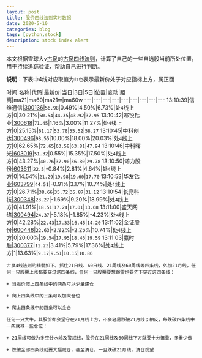 ```yaml
---
layout: post
title: 股价四线法则实时数据
date: 2020-5-10
categories: blog
tags: [python,stock]
description: stock index alert
---
```



本文根据雪球大v[古泉](https://xueqiu.com/u/7148646888)的[古泉四线法则](https://xueqiu.com/7148646888/130498192)，计算了自己的一些自选股当前所处位置，用于持续追踪验证，帮助自己进行判断。

**说明**：下表中4线对应取值为`红色`表示最新价处于对应指标上方，属正面

时间|名称|代码|最新价|当日|3日|5日|位置|变动|距离|ma21|ma60|ma21w|ma60w
---|---|---|---|---|---|---|---|---
13:10:39|信维通信|[300136](https://xueqiu.com/S/SZ300136)|`56.98`|0.49%|4.50%|6.73%|处`4`线上方|0|30.21%|`50.54`|`44.35`|`43.92`|`37.95`
13:10:42|寒锐钴业|[300618](https://xueqiu.com/S/SZ300618)|`71.45`|1.16%|3.00%|11.27%|处`4`线上方|0|25.15%|`61.17`|`53.78`|`55.52`|`58.27`
13:10:45|中科创达|[300496](https://xueqiu.com/S/SZ300496)|`98.55`|10.00%|18.00%|20.03%|处`4`线上方|0|62.65%|`72.65`|`63.58`|`63.81`|`47.94`
13:10:46|中科曙光|[603019](https://xueqiu.com/S/SH603019)|`51.32`|0.55%|15.35%|17.50%|处`4`线上方|0|43.27%|`40.76`|`37.90`|`36.80`|`29.78`
13:10:50|诺力股份|[603611](https://xueqiu.com/S/SH603611)|`22.5`|-0.84%|2.81%|4.64%|处`4`线上方|0|14.54%|`21.29`|`19.98`|`19.60`|`17.70`
13:10:53|华友钴业|[603799](https://xueqiu.com/S/SH603799)|`44.51`|-0.91%|3.17%|10.74%|处`4`线上方|0|26.71%|`38.66`|`35.72`|`35.87`|`31.12`
13:10:54|长亮科技|[300348](https://xueqiu.com/S/SZ300348)|`23.27`|-1.69%|9.20%|18.99%|处`4`线上方|0|41.91%|`18.51`|`17.24`|`17.01`|`13.68`
13:11:00|盛天网络|[300494](https://xueqiu.com/S/SZ300494)|`24.37`|-5.18%|-1.85%|-4.23%|处`4`线上方|0|42.28%|`22.43`|`17.33`|`16.45`|`14.20`
13:11:02|金证股份|[600446](https://xueqiu.com/S/SH600446)|`22.63`|-2.92%|-2.25%|10.74%|处`4`线上方|0|20.00%|`19.54`|`17.95`|`18.46`|`19.59`
13:11:03|赢时胜|[300377](https://xueqiu.com/S/SZ300377)|`11.23`|3.41%|5.79%|17.36%|处`4`线上方|1|13.63%|`9.17`|`9.51`|`10.15`|`10.86`

```
古泉4线法则的精髓如下。抓住21日线、60日线、21周线及60周线等四条线，外加21月线，任何一只股票上涨都要穿过这四条线，任何一只股票要想爆雷也要先下穿过这四条线：

+ 当股价爬上四条线中的两条可以少量建仓

+ 爬上四条线中的三条可以加大仓位

+ 爬上四条线中的四条可以全仓

任何一只大牛，其股价都会坚守在21月线上方，不会轻易跌破21月线；相反，每跌破四条线中一条就减一些仓位：

+ 21周线可做为多空分水岭及警戒线，股价在21周线及60周线下方就要十分慎重，多看少做

+ 跌破全部四条线就要大幅减仓，甚至清仓，一旦跌破21月线，清仓观望
```